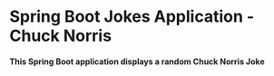 # Spring Boot Jokes Application - Chuck Norris
#### This Spring Boot application  displays a random Chuck Norris Joke

